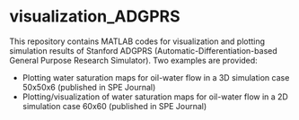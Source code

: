 # visualization_ADGPRS
This repository contains MATLAB codes for visualization and plotting simulation results of Stanford ADGPRS (Automatic-Differentiation-based General Purpose Research Simulator). 
Two examples are provided: 
- Plotting water saturation maps for oil-water flow in a 3D simulation case 50x50x6 (published in SPE Journal)
- Plotting/visualization of water saturation maps for oil-water flow in a 2D simulation case 60x60 (published in SPE Journal)
